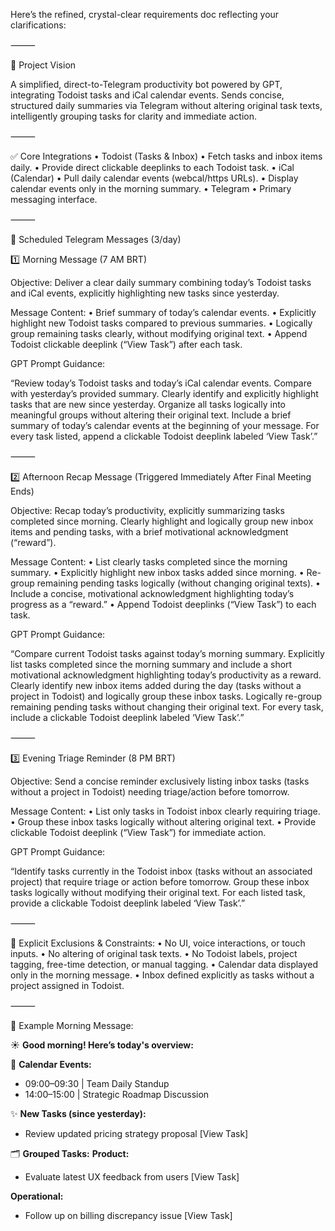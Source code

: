 Here’s the refined, crystal-clear requirements doc reflecting your clarifications:

⸻

🚀 Project Vision

A simplified, direct-to-Telegram productivity bot powered by GPT, integrating Todoist tasks and iCal calendar events. Sends concise, structured daily summaries via Telegram without altering original task texts, intelligently grouping tasks for clarity and immediate action.

⸻

✅ Core Integrations
	•	Todoist (Tasks & Inbox)
	•	Fetch tasks and inbox items daily.
	•	Provide direct clickable deeplinks to each Todoist task.
	•	iCal (Calendar)
	•	Pull daily calendar events (webcal/https URLs).
	•	Display calendar events only in the morning summary.
	•	Telegram
	•	Primary messaging interface.

⸻

📩 Scheduled Telegram Messages (3/day)

1️⃣ Morning Message (7 AM BRT)

Objective:
Deliver a clear daily summary combining today’s Todoist tasks and iCal events, explicitly highlighting new tasks since yesterday.

Message Content:
	•	Brief summary of today’s calendar events.
	•	Explicitly highlight new Todoist tasks compared to previous summaries.
	•	Logically group remaining tasks clearly, without modifying original text.
	•	Append Todoist clickable deeplink (“View Task”) after each task.

GPT Prompt Guidance:

“Review today’s Todoist tasks and today’s iCal calendar events. Compare with yesterday’s provided summary. Clearly identify and explicitly highlight tasks that are new since yesterday. Organize all tasks logically into meaningful groups without altering their original text. Include a brief summary of today’s calendar events at the beginning of your message. For every task listed, append a clickable Todoist deeplink labeled ‘View Task’.”

⸻

2️⃣ Afternoon Recap Message (Triggered Immediately After Final Meeting Ends)

Objective:
Recap today’s productivity, explicitly summarizing tasks completed since morning. Clearly highlight and logically group new inbox items and pending tasks, with a brief motivational acknowledgment (“reward”).

Message Content:
	•	List clearly tasks completed since the morning summary.
	•	Explicitly highlight new inbox tasks added since morning.
	•	Re-group remaining pending tasks logically (without changing original texts).
	•	Include a concise, motivational acknowledgment highlighting today’s progress as a “reward.”
	•	Append Todoist deeplinks (“View Task”) to each task.

GPT Prompt Guidance:

“Compare current Todoist tasks against today’s morning summary. Explicitly list tasks completed since the morning summary and include a short motivational acknowledgment highlighting today’s productivity as a reward. Clearly identify new inbox items added during the day (tasks without a project in Todoist) and logically group these inbox tasks. Logically re-group remaining pending tasks without changing their original text. For every task, include a clickable Todoist deeplink labeled ‘View Task’.”

⸻

3️⃣ Evening Triage Reminder (8 PM BRT)

Objective:
Send a concise reminder exclusively listing inbox tasks (tasks without a project in Todoist) needing triage/action before tomorrow.

Message Content:
	•	List only tasks in Todoist inbox clearly requiring triage.
	•	Group these inbox tasks logically without altering original text.
	•	Provide clickable Todoist deeplink (“View Task”) for immediate action.

GPT Prompt Guidance:

“Identify tasks currently in the Todoist inbox (tasks without an associated project) that require triage or action before tomorrow. Group these inbox tasks logically without modifying their original text. For each listed task, provide a clickable Todoist deeplink labeled ‘View Task’.”

⸻

🚫 Explicit Exclusions & Constraints:
	•	No UI, voice interactions, or touch inputs.
	•	No altering of original task texts.
	•	No Todoist labels, project tagging, free-time detection, or manual tagging.
	•	Calendar data displayed only in the morning message.
	•	Inbox defined explicitly as tasks without a project assigned in Todoist.

⸻

📌 Example Morning Message:

☀️ **Good morning! Here’s today's overview:**

📅 **Calendar Events:**
- 09:00–09:30 | Team Daily Standup
- 14:00–15:00 | Strategic Roadmap Discussion

✨ **New Tasks (since yesterday):**
- Review updated pricing strategy proposal [View Task]

🗂 **Grouped Tasks:**
**Product:**
- Evaluate latest UX feedback from users [View Task]

**Operational:**
- Follow up on billing discrepancy issue [View Task]



